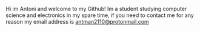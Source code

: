 Hi im Antoni and welcome to my Github!
Im a student studying computer science and electronics in my spare time, if you need to contact me for any reason my email address is antman2110@protonmail.com
